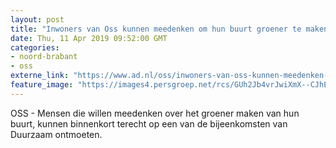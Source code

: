 ```yaml
---
layout: post
title: "Inwoners van Oss kunnen meedenken om hun buurt groener te maken"
date: Thu, 11 Apr 2019 09:52:00 GMT
categories: 
- noord-brabant 
- oss 
externe_link: "https://www.ad.nl/oss/inwoners-van-oss-kunnen-meedenken-om-hun-buurt-groener-te-maken~ae877074/"
feature_image: "https://images4.persgroep.net/rcs/GUh2Jb4vrJwiXmX--CJhEkpw0MU/diocontent/145298918/_fitwidth/400/?appId=21791a8992982cd8da851550a453bd7f&quality=0.7"
---
```


OSS - Mensen die willen meedenken over het groener maken van hun buurt, kunnen binnenkort terecht op een van de bijeenkomsten van Duurzaam ontmoeten.
